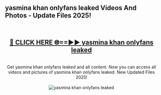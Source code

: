 <h2>yasmina khan onlyfans leaked Videos And Photos - Update Files 2025!</h2>
<br>
<div align="center">
<h2><a href="https://linkcuts.com/hfmhzwbr" rel="nofollow">🔴 CLICK HERE 🌐==►► yasmina khan onlyfans leaked</a></h2>
<br>
Get yasmina khan onlyfans leaked and all content. Now you can access all videos and pictures of yasmina khan onlyfans leaked. New Updated Files 2025!
<br>
<br>
<a href="https://linkcuts.com/hfmhzwbr" rel="nofollow" data-target="animated-image.originalLink"><img src="https://i.ibb.co.com/WyWwxjT/player-gif2.gif" alt="yasmina khan onlyfans leaked" style="max-width: 100%; display: inline-block;" data-target="animated-image.originalImage"></a>
</div>
<br>